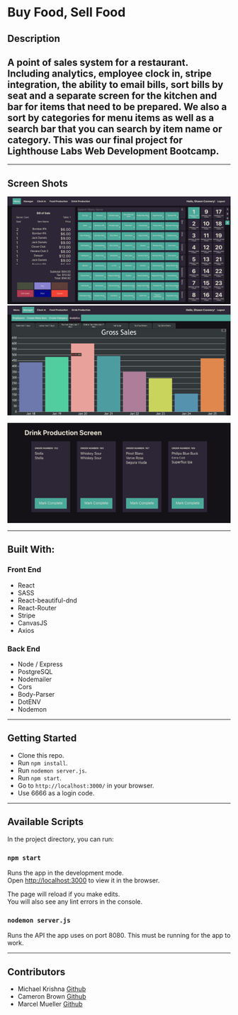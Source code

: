 # Buy Food, Sell Food

## Description

## A point of sales system for a restaurant. Including analytics, employee clock in, stripe integration, the ability to email bills, sort bills by seat and a separate screen for the kitchen and bar for items that need to be prepared. We also a sort by categories for menu items as well as a search bar that you can search by item name or category. This was our final project for Lighthouse Labs Web Development Bootcamp.

---

## Screen Shots

![Home Screen](https://github.com/CamBrown101/final-project/blob/master/src/img/screenshots/main-layout.png?raw=true)
![Analytic Screen](https://github.com/CamBrown101/final-project/blob/master/src/img/screenshots/analytics.png?raw=true)

<!-- ![Login Screen](https://github.com/CamBrown101/final-project/blob/master/src/img/screenshots/login-screen.png?raw=true) -->

![Production Screen](https://github.com/CamBrown101/final-project/blob/master/src/img/screenshots/production.png?raw=true)

---

## Built With:

### Front End

- React
- SASS
- React-beautiful-dnd
- React-Router
- Stripe
- CanvasJS
- Axios

### Back End

- Node / Express
- PostgreSQL
- Nodemailer
- Cors
- Body-Parser
- DotENV
- Nodemon

---

## Getting Started

- Clone this repo.
- Run `npm install`.
- Run `nodemon server.js`.
- Run `npm start`.
- Go to `http://localhost:3000/` in your browser.
- Use 6666 as a login code.

---

## Available Scripts

In the project directory, you can run:

### `npm start`

Runs the app in the development mode.\
Open [http://localhost:3000](http://localhost:3000) to view it in the browser.

The page will reload if you make edits.\
You will also see any lint errors in the console.

### `nodemon server.js`

Runs the API the app uses on port 8080. This must be running for the app to work.

---

## Contributors

- Michael Krishna [Github](https://github.com/mkrishna768)
- Cameron Brown [Github](https://github.com/CamBrown101)
- Marcel Mueller [Github](https://github.com/marcellmueller)
